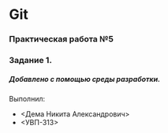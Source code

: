 # Git
### Практическая работа №5
### Задание 1.
##### Добавлено с помощью среды разработки.
Выполнил:
* <Дема Никита Александрович>
* <УВП-313>